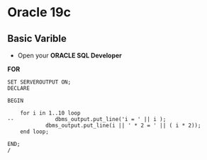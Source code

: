 # Oracle 19c
## Basic Varible 

- Open your **ORACLE SQL Developer**
 
**FOR** 
```oracle
SET SERVEROUTPUT ON;
DECLARE  

BEGIN
    
    for i in 1..10 loop
--             dbms_output.put_line('i = ' || i );
            dbms_output.put_line(i || ' * 2 = ' || ( i * 2));
    end loop;
     
END;
/
 ```
 